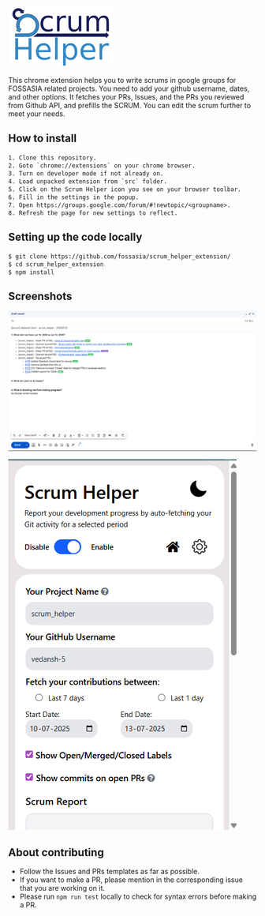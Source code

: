 ![SCRUMLOGO](docs/images/scrumhelper-png.png)

This chrome extension helps you to write scrums in google groups for FOSSASIA related projects. You need to add your github username, dates, and other options. It fetches your PRs, Issues, and the PRs you reviewed from Github API, and prefills the SCRUM. You can edit the scrum further to meet your needs.

## How to install
```
1. Clone this repository.
2. Goto `chrome://extensions` on your chrome browser.
3. Turn on developer mode if not already on.
4. Load unpacked extension from `src` folder.
5. Click on the Scrum Helper icon you see on your browser toolbar.
6. Fill in the settings in the popup.
7. Open https://groups.google.com/forum/#!newtopic/<groupname>.
8. Refresh the page for new settings to reflect.
```
## Setting up the code locally

```
$ git clone https://github.com/fossasia/scrum_helper_extension/
$ cd scrum_helper_extension
$ npm install
```
## Screenshots
![SCRUM](/docs/images/scrum.png)

![POPUP](/docs/images/popup.png)

## About contributing
- Follow the Issues and PRs templates as far as possible.
- If you want to make a PR, please mention in the corresponding issue that you are working on it.
- Please run `npm run test` locally to check for syntax errors before making a PR.
